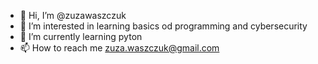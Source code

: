 - 👋 Hi, I’m @zuzawaszczuk
- 👀 I’m interested in learning basics od programming and cybersecurity
- 🌱 I’m currently learning pyton
- 📫 How to reach me zuza.waszczuk@gmail.com

<!---
zuzawaszczuk/zuzawaszczuk is a ✨ special ✨ repository because its `README.md` (this file) appears on your GitHub profile.
You can click the Preview link to take a look at your changes.
--->
